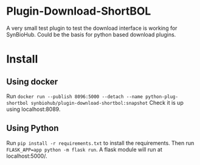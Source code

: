 # Plugin-Download-ShortBOL
A very small test plugin to test the download interface is working for SynBioHub. Could be the basis for python based download plugins.

# Install
## Using docker
Run `docker run --publish 8096:5000 --detach --name python-plug-shortbol synbiohub/plugin-download-shortbol:snapshot`
Check it is up using localhost:8089.

## Using Python
Run `pip install -r requirements.txt` to install the requirements. Then run `FLASK_APP=app python -m flask run`. A flask module will run at localhost:5000/.
